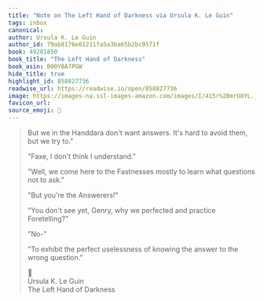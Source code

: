 ```yaml
---
title: "Note on The Left Hand of Darkness via Ursula K. Le Guin"
tags: inbox
canonical: 
author: Ursula K. Le Guin
author_id: 79ab8176e01211fa5a3ba65b2bc9571f
book: 49281850
book_title: "The Left Hand of Darkness"
book_asin: B00YBA7PGW
hide_title: true
highlight_id: 858827736
readwise_url: https://readwise.io/open/858827736
image: https://images-na.ssl-images-amazon.com/images/I/415r%2BmrU8YL._SL200_.jpg
favicon_url: 
source_emoji: 📕
---
```


> But we in the Handdara don't want answers. It's hard to avoid them, but we try to."
> 
> "Faxe, I don't think I understand."
> 
> "Well, we come here to the Fastnesses mostly to learn what questions not to ask."
> 
> "But you're the Answerers!"
> 
> "You don't see yet, Genry, why we perfected and practice Foretelling?"
> 
> "No-"
> 
> "To exhibit the perfect uselessness of knowing the answer to the wrong question."
> <div class="quoteback-footer"><div class="quoteback-avatar"><span class="mini-emoji"> 📕</span></div><div class="quoteback-metadata"><div class="metadata-inner"><span style="display:none">FROM:</span><div aria-label="Ursula K. Le Guin" class="quoteback-author"> Ursula K. Le Guin</div><div aria-label="The Left Hand of Darkness" class="quoteback-title"> The Left Hand of Darkness</div></div></div></div>